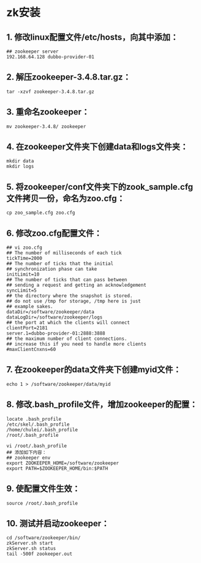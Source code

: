 # zk安装

## 1. 修改linux配置文件/etc/hosts，向其中添加：
```shell
## zookeeper server
192.168.64.128 dubbo-provider-01
```

## 2. 解压zookeeper-3.4.8.tar.gz：
```shell
tar -xzvf zookeeper-3.4.8.tar.gz
```

## 3. 重命名zookeeper：
```shell
mv zookeeper-3.4.8/ zookeeper
```

## 4. 在zookeeper文件夹下创建data和logs文件夹：
```shell
mkdir data
mkdir logs
```

## 5. 将zookeeper/conf文件夹下的zook_sample.cfg文件拷贝一份，命名为zoo.cfg：
```shell
cp zoo_sample.cfg zoo.cfg
```

## 6. 修改zoo.cfg配置文件：
```shell
## vi zoo.cfg 
## The number of milliseconds of each tick
tickTime=2000
## The number of ticks that the initial
## synchronization phase can take
initLimit=10
## The number of ticks that can pass between
## sending a request and getting an acknowledgement
syncLimit=5
## the directory where the snapshot is stored.
## do not use /tmp for storage, /tmp here is just
## example sakes.
dataDir=/software/zookeeper/data
dataLogDir=/software/zookeeper/logs
## the port at which the clients will connect
clientPort=2181
server.1=dubbo-provider-01:2888:3888
## the maximum number of client connections.
## increase this if you need to handle more clients
#maxClientCnxns=60
```

## 7. 在zookeeper的data文件夹下创建myid文件：
```shell
echo 1 > /software/zookeeper/data/myid
```

## 8. 修改.bash_profile文件，增加zookeeper的配置：
```shell
locate .bash_profile
/etc/skel/.bash_profile
/home/chulei/.bash_profile
/root/.bash_profile

vi /root/.bash_profile
## 添加如下内容：
## zookeeper env
export ZOOKEEPER_HOME=/software/zookeeper
export PATH=$ZOOKEEPER_HOME/bin:$PATH
```

## 9. 使配置文件生效：
```shell
source /root/.bash_profile
```

## 10. 测试并启动zookeeper：
```shell
cd /software/zookeeper/bin/
zkServer.sh start
zkServer.sh status
tail -500f zookeeper.out
```